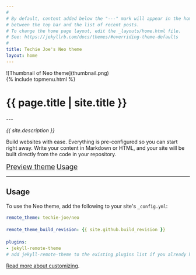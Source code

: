 ```yaml
---
#
# By default, content added below the "---" mark will appear in the home page
# between the top bar and the list of recent posts.
# To change the home page layout, edit the _layouts/home.html file.
# See: https://jekyllrb.com/docs/themes/#overriding-theme-defaults
#
title: Techie Joe's Neo theme
layout: home
---
```

<div class="_flex my-2">
  <div class="_flex-main">![Thumbnail of Neo theme](thumbnail.png)</div>
  {% include topmenu.html %}
</div>
<h1 id="_hero-title">{{ page.title | site.title }}</h1>
---

_{{ site.description }}_

Build websites with ease. Everything is pre-configured so you can start right away. Write your content in Markdown or HTML, and your site will be built directly from the code in your repository.

<a href="./preview" title="Preview the theme to see what it looks like." class="_bt -l -blue" style="width:10rem;height:3rem;font-size:1.2rem;padding:0;margin:1em 0;">Preview theme</a>
<a href="#usage" title="See how to use this template to build your websites" class="_bt -l -flat" style="width:10rem;height:3rem;font-size:1.2rem;padding:0;margin:1em 0;">Usage</a>

---

## Usage

To use the Neo theme, add the following to your site's `_config.yml`:

```yml
remote_theme: techie-joe/neo

remote_theme_build_revision: {{ site.github.build_revision }}

plugins:
- jekyll-remote-theme
# add jekyll-remote-theme to the existing plugins list if you already have one.
```

[Read more about customizing](https://github.com/techie-joe/neo?tab=readme-ov-file#customizing).